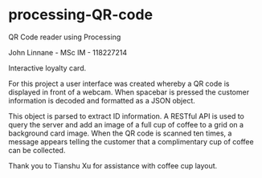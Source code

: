 # processing-QR-code
QR Code reader using Processing


John Linnane - MSc IM - 118227214

Interactive loyalty card.

For this project a user interface was created whereby a QR code is displayed in front of a webcam. When spacebar is pressed the customer information is decoded and formatted as a JSON object.

This object is parsed to extract ID information. A RESTful API is used to query the server and add an image of a full cup of coffee to a grid on a background card image. When the QR code is scanned ten times, a message appears telling the customer that a complimentary cup of coffee can be collected.

Thank you to Tianshu Xu for assistance with coffee cup layout.
